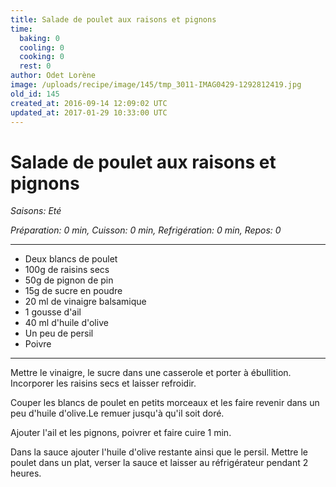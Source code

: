 ```yaml
---
title: Salade de poulet aux raisons et pignons
time:
  baking: 0
  cooling: 0
  cooking: 0
  rest: 0
author: Odet Lorène
image: /uploads/recipe/image/145/tmp_3011-IMAG0429-1292812419.jpg
old_id: 145
created_at: 2016-09-14 12:09:02 UTC
updated_at: 2017-01-29 10:33:00 UTC
---
```


# Salade de poulet aux raisons et pignons



*Saisons: Eté*

*Préparation: 0 min, Cuisson: 0 min, Refrigération: 0 min, Repos: 0*

---

- Deux blancs de poulet
- 100g de raisins secs
- 50g de pignon de pin
- 15g de sucre en poudre
- 20 ml de vinaigre balsamique
- 1 gousse d'ail
- 40 ml d'huile d'olive
- Un peu de persil
- Poivre

---

Mettre le vinaigre, le sucre dans une casserole et porter à ébullition. Incorporer les raisins secs et laisser refroidir.

Couper les blancs de poulet en petits morceaux et les faire revenir dans un peu d'huile d'olive.Le remuer jusqu'à qu'il soit doré.

Ajouter l'ail et les pignons, poivrer et faire cuire 1 min.

Dans la sauce ajouter l'huile d'olive restante ainsi que le persil. Mettre le poulet dans un plat, verser la sauce et laisser au réfrigérateur pendant 2 heures.
